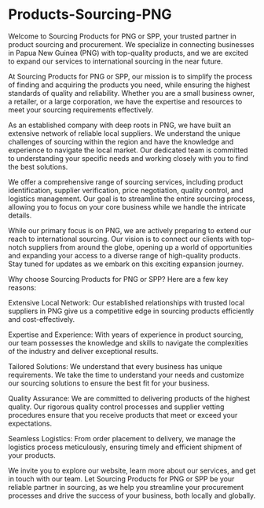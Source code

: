 # Products-Sourcing-PNG
Welcome to Sourcing Products for PNG or SPP, your trusted partner in product sourcing and procurement. We specialize in connecting businesses in Papua New Guinea (PNG) with top-quality products, and we are excited to expand our services to international sourcing in the near future.

At Sourcing Products for PNG or SPP, our mission is to simplify the process of finding and acquiring the products you need, while ensuring the highest standards of quality and reliability. Whether you are a small business owner, a retailer, or a large corporation, we have the expertise and resources to meet your sourcing requirements effectively.

As an established company with deep roots in PNG, we have built an extensive network of reliable local suppliers. We understand the unique challenges of sourcing within the region and have the knowledge and experience to navigate the local market. Our dedicated team is committed to understanding your specific needs and working closely with you to find the best solutions.

We offer a comprehensive range of sourcing services, including product identification, supplier verification, price negotiation, quality control, and logistics management. Our goal is to streamline the entire sourcing process, allowing you to focus on your core business while we handle the intricate details.

While our primary focus is on PNG, we are actively preparing to extend our reach to international sourcing. Our vision is to connect our clients with top-notch suppliers from around the globe, opening up a world of opportunities and expanding your access to a diverse range of high-quality products. Stay tuned for updates as we embark on this exciting expansion journey.

Why choose Sourcing Products for PNG or SPP? Here are a few key reasons:

Extensive Local Network: Our established relationships with trusted local suppliers in PNG give us a competitive edge in sourcing products efficiently and cost-effectively.

Expertise and Experience: With years of experience in product sourcing, our team possesses the knowledge and skills to navigate the complexities of the industry and deliver exceptional results.

Tailored Solutions: We understand that every business has unique requirements. We take the time to understand your needs and customize our sourcing solutions to ensure the best fit for your business.

Quality Assurance: We are committed to delivering products of the highest quality. Our rigorous quality control processes and supplier vetting procedures ensure that you receive products that meet or exceed your expectations.

Seamless Logistics: From order placement to delivery, we manage the logistics process meticulously, ensuring timely and efficient shipment of your products.

We invite you to explore our website, learn more about our services, and get in touch with our team. Let Sourcing Products for PNG or SPP be your reliable partner in sourcing, as we help you streamline your procurement processes and drive the success of your business, both locally and globally.
